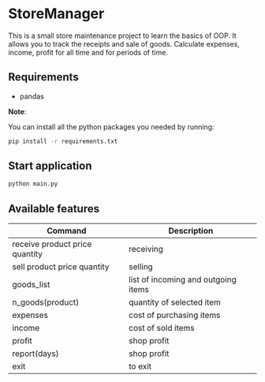 # StoreManager

This is a small store maintenance project to learn the basics of OOP. 
It allows you to track the receipts and sale of goods. Calculate expenses, income, profit for all time and for periods of time.


## Requirements
* pandas

**Note**:

You can install all the python packages you needed by running:
```bash
pip install -r requirements.txt
```

## Start application
```bash
python main.py 
```

## Available features

| Command | Description |
| --- | --- |
|receive product price quantity | receiving |
|sell product price quantity |     selling|
|goods_list  | list of incoming and outgoing items|
|n_goods(product)   |quantity of selected item|
|expenses                        |cost of purchasing items|
|income                          |cost of sold items|
|profit                          |shop profit|
|report(days)                    |shop profit|
|exit                            |to exit|


